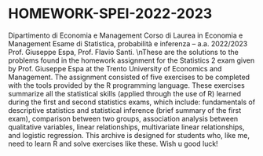 # HOMEWORK-SPEI-2022-2023
Dipartimento di Economia e Management Corso di Laurea in Economia e Management Esame di Statistica, probabilità e inferenza – a.a. 2022/2023 Prof. Giuseppe Espa, Prof. Flavio Santi. 
\nThese are the solutions to the problems found in the homework assignment for the Statistics 2 exam given by Prof. Giuseppe Espa at the Trento University of Economics and Management. The assignment consisted of five exercises to be completed with the tools provided by the R programming language. These exercises summarize all the statistical skills (applied through the use of R) learned during the first and second statistics exams, which include: fundamentals of descriptive statistics and statistical inference (brief summary of the first exam), comparison between two groups, association analysis between qualitative variables, linear relationships, multivariate linear relationships, and logistic regression. 
This archive is designed for students who, like me, need to learn R and solve exercises like these. Wish u good luck!
